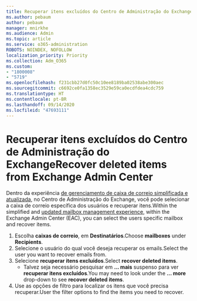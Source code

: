```yaml
---
title: Recuperar itens excluídos do Centro de Administração do Exchange
ms.author: pebaum
author: pebaum
manager: mnirkhe
ms.audience: Admin
ms.topic: article
ms.service: o365-administration
ROBOTS: NOINDEX, NOFOLLOW
localization_priority: Priority
ms.collection: Adm_O365
ms.custom:
- "1800008"
- "5719"
ms.openlocfilehash: f231cbb27d0fc50c10ee8189ba02538abe300aec
ms.sourcegitcommit: c6692ce0fa1358ec3529e59ca0ecdfdea4cdc759
ms.translationtype: HT
ms.contentlocale: pt-BR
ms.lasthandoff: 09/14/2020
ms.locfileid: "47693111"
---
```

# <a name="recover-deleted-items-from-exchange-admin-center"></a><span data-ttu-id="95521-102">Recuperar itens excluídos do Centro de Administração do Exchange</span><span class="sxs-lookup"><span data-stu-id="95521-102">Recover deleted items from Exchange Admin Center</span></span>

<span data-ttu-id="95521-103">Dentro da experiência [de gerenciamento de caixa de correio simplificada e atualizada](https://admin.exchange.microsoft.com/#/mailboxes), no Centro de Administração do Exchange, você pode selecionar a caixa de correio específica dos usuários e recuperar itens.</span><span class="sxs-lookup"><span data-stu-id="95521-103">Within the simplified and [updated mailbox management experience](https://admin.exchange.microsoft.com/#/mailboxes), within the Exchange Admin Center (EAC), you can select the users specific mailbox and recover items.</span></span>

1. <span data-ttu-id="95521-104">Escolha **caixas de correio**, em **Destinatários**.</span><span class="sxs-lookup"><span data-stu-id="95521-104">Choose **mailboxes** under **Recipients**.</span></span>
2. <span data-ttu-id="95521-105">Selecione o usuário do qual você deseja recuperar os emails.</span><span class="sxs-lookup"><span data-stu-id="95521-105">Select the user you want to recover emails from.</span></span>
3. <span data-ttu-id="95521-106">Selecione **recuperar itens excluídos**.</span><span class="sxs-lookup"><span data-stu-id="95521-106">Select **recover deleted items**.</span></span>
    - <span data-ttu-id="95521-107">Talvez seja necessário pesquisar em **... mais** suspenso para ver **recuperar itens excluídos**.</span><span class="sxs-lookup"><span data-stu-id="95521-107">You may need to look under the **… more** drop-down to see **recover deleted items**.</span></span>
4. <span data-ttu-id="95521-108">Use as opções de filtro para localizar os itens que você precisa recuperar.</span><span class="sxs-lookup"><span data-stu-id="95521-108">User the filter options to find the items you need to recover.</span></span>
